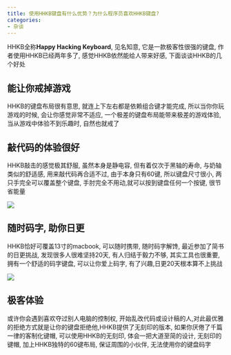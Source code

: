 ```yaml
---
title: 使用HHKB键盘有什么优势？为什么程序员喜欢HHKB键盘?
categories:
- 杂谈
---
```


HHKB全称**Happy Hacking Keyboard**, 见名知意, 它是一款极客性很强的键盘, 作者使用HHKB已经两年多了, 感觉HHKB依然能给人带来好感, 下面谈谈HHKB的几个好处

## 能让你戒掉游戏
HHKB的键盘布局很有意思, 就连上下左右都是依赖组合键才能完成, 所以当你你玩游戏的时候, 会让你感觉非常不适应, 一个极差的键盘布局能带来极差的游戏体验, 当从游戏中体验不到乐趣时, 自然也就戒了

## 敲代码的体验很好
HHKB敲击的感觉极其舒服, 虽然本身是静电容, 但有着仅次于黑轴的寿命, 与奶轴类似的舒适感, 用来敲代码再合适不过, 由于本身只有60键, 所以键盘尺寸很小, 两只手完全可以覆盖整个键盘, 手肘完全不用动,就可以按到键盘任何一个按键, 很节省能量

![](https://v2fy.com/asset/0i/jikemiji/jikemiji-md/2020-12-27-hhkb.assets/3203841-f3abfe4a3cd73dde.JPG)


## 随时码字, 助你日更
HHKB恰好可覆盖13寸的macbook, 可以随时携带, 随时码字解馋, 最近参加了简书的日更挑战, 发现很多人很难坚持20天, 有人归结于毅力不够, 其实工具也很重要, 拥有一个舒适的码字键盘, 可以让你爱上码字, 有了兴趣,日更20天根本算不上挑战

![](https://v2fy.com/asset/0i/jikemiji/jikemiji-md/2020-12-27-hhkb.assets/3203841-f2113a3013342c92.png)

## 极客体验
或许你会遇到喜欢夺过别人电脑的控制权, 开始乱改代码或设计稿的人,对此最优雅的拒绝方式就是让你的键盘拒绝他,HHKB提供了无刻印的版本, 如果你厌倦了千篇一律的客制化键帽, 可以使用HHKB的无刻印, 体会一把大道至简的设计, 无刻印的键帽, 加上HHKB独特的60键布局, 保证周围的小伙伴, 无法使用你的键盘码字



